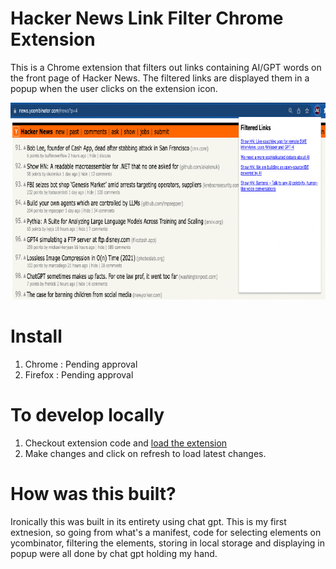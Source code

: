 # Hacker News Link Filter Chrome Extension

This is a Chrome extension that filters out links containing AI/GPT words on the front page of Hacker News. The filtered links are displayed them in a popup when the user clicks on the extension icon.

![Screenshot](screenshot.png) 

# Install
1. Chrome : Pending approval
2. Firefox : Pending approval  

# To develop locally 
1. Checkout extension code and [load the extension](https://superuser.com/questions/247651/how-does-one-install-an-extension-for-chrome-browser-from-the-local-file-system)
2. Make changes and click on refresh to load latest changes. 

# How was this built?

Ironically this was built in its entirety using chat gpt. This is my first extnesion, so going from what's a manifest, code for selecting elements on ycombinator, filtering the elements, storing in local storage and displaying in popup were all done by chat gpt holding my hand. 